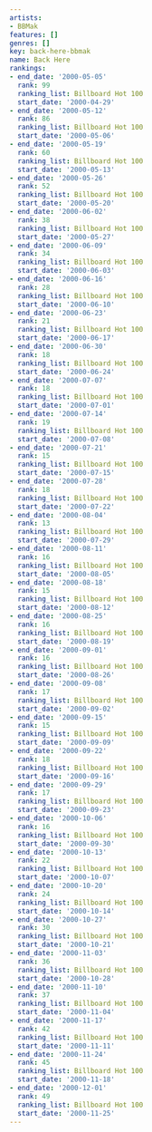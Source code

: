 ```yaml
---
artists:
- BBMak
features: []
genres: []
key: back-here-bbmak
name: Back Here
rankings:
- end_date: '2000-05-05'
  rank: 99
  ranking_list: Billboard Hot 100
  start_date: '2000-04-29'
- end_date: '2000-05-12'
  rank: 86
  ranking_list: Billboard Hot 100
  start_date: '2000-05-06'
- end_date: '2000-05-19'
  rank: 60
  ranking_list: Billboard Hot 100
  start_date: '2000-05-13'
- end_date: '2000-05-26'
  rank: 52
  ranking_list: Billboard Hot 100
  start_date: '2000-05-20'
- end_date: '2000-06-02'
  rank: 38
  ranking_list: Billboard Hot 100
  start_date: '2000-05-27'
- end_date: '2000-06-09'
  rank: 34
  ranking_list: Billboard Hot 100
  start_date: '2000-06-03'
- end_date: '2000-06-16'
  rank: 28
  ranking_list: Billboard Hot 100
  start_date: '2000-06-10'
- end_date: '2000-06-23'
  rank: 21
  ranking_list: Billboard Hot 100
  start_date: '2000-06-17'
- end_date: '2000-06-30'
  rank: 18
  ranking_list: Billboard Hot 100
  start_date: '2000-06-24'
- end_date: '2000-07-07'
  rank: 18
  ranking_list: Billboard Hot 100
  start_date: '2000-07-01'
- end_date: '2000-07-14'
  rank: 19
  ranking_list: Billboard Hot 100
  start_date: '2000-07-08'
- end_date: '2000-07-21'
  rank: 15
  ranking_list: Billboard Hot 100
  start_date: '2000-07-15'
- end_date: '2000-07-28'
  rank: 18
  ranking_list: Billboard Hot 100
  start_date: '2000-07-22'
- end_date: '2000-08-04'
  rank: 13
  ranking_list: Billboard Hot 100
  start_date: '2000-07-29'
- end_date: '2000-08-11'
  rank: 16
  ranking_list: Billboard Hot 100
  start_date: '2000-08-05'
- end_date: '2000-08-18'
  rank: 15
  ranking_list: Billboard Hot 100
  start_date: '2000-08-12'
- end_date: '2000-08-25'
  rank: 16
  ranking_list: Billboard Hot 100
  start_date: '2000-08-19'
- end_date: '2000-09-01'
  rank: 16
  ranking_list: Billboard Hot 100
  start_date: '2000-08-26'
- end_date: '2000-09-08'
  rank: 17
  ranking_list: Billboard Hot 100
  start_date: '2000-09-02'
- end_date: '2000-09-15'
  rank: 15
  ranking_list: Billboard Hot 100
  start_date: '2000-09-09'
- end_date: '2000-09-22'
  rank: 18
  ranking_list: Billboard Hot 100
  start_date: '2000-09-16'
- end_date: '2000-09-29'
  rank: 17
  ranking_list: Billboard Hot 100
  start_date: '2000-09-23'
- end_date: '2000-10-06'
  rank: 16
  ranking_list: Billboard Hot 100
  start_date: '2000-09-30'
- end_date: '2000-10-13'
  rank: 22
  ranking_list: Billboard Hot 100
  start_date: '2000-10-07'
- end_date: '2000-10-20'
  rank: 24
  ranking_list: Billboard Hot 100
  start_date: '2000-10-14'
- end_date: '2000-10-27'
  rank: 30
  ranking_list: Billboard Hot 100
  start_date: '2000-10-21'
- end_date: '2000-11-03'
  rank: 36
  ranking_list: Billboard Hot 100
  start_date: '2000-10-28'
- end_date: '2000-11-10'
  rank: 37
  ranking_list: Billboard Hot 100
  start_date: '2000-11-04'
- end_date: '2000-11-17'
  rank: 42
  ranking_list: Billboard Hot 100
  start_date: '2000-11-11'
- end_date: '2000-11-24'
  rank: 45
  ranking_list: Billboard Hot 100
  start_date: '2000-11-18'
- end_date: '2000-12-01'
  rank: 49
  ranking_list: Billboard Hot 100
  start_date: '2000-11-25'
---
```


